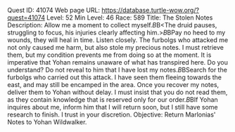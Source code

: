 Quest ID: 41074
Web page URL: https://database.turtle-wow.org/?quest=41074
Level: 52
Min Level: 46
Race: 589
Title: The Stolen Notes
Description: Allow me a moment to collect myself.$B$B<The druid pauses, struggling to focus, his injuries clearly affecting him.>$B$BPay no heed to my wounds, they will heal in time. Listen closely. The furbolgs who attacked me not only caused me harm, but also stole my precious notes. I must retrieve them, but my condition prevents me from doing so at the moment. It is imperative that Yohan remains unaware of what has transpired here. Do you understand? Do not reveal to him that I have lost my notes.$B$BSearch for the furbolgs who carried out this attack. I have seen them fleeing towards the east, and may still be encamped in the area. Once you recover my notes, deliver them to Yohan without delay. I must insist that you do not read them, as they contain knowledge that is reserved only for our order.$B$BIf Yohan inquires about me, inform him that I will return soon, but I still have some research to finish. I trust in your discretion.
Objective: Return Marlonias' Notes to Yohan Wildwalker.
